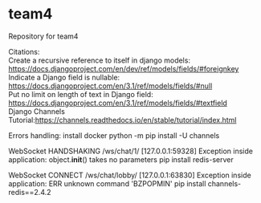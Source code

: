 # team4
Repository for team4

Citations:  
Create a recursive reference to itself in django models: https://docs.djangoproject.com/en/dev/ref/models/fields/#foreignkey  
Indicate a Django field is nullable: https://docs.djangoproject.com/en/3.1/ref/models/fields/#null  
Put no limit on length of text in Django field: https://docs.djangoproject.com/en/3.1/ref/models/fields/#textfield  
Django Channels Tutorial:https://channels.readthedocs.io/en/stable/tutorial/index.html

Errors handling:
install docker
python -m pip install -U channels

WebSocket HANDSHAKING /ws/chat/1/ [127.0.0.1:59328]
Exception inside application: object.__init__() takes no parameters
pip install redis-server

WebSocket CONNECT /ws/chat/lobby/ [127.0.0.1:63830]
Exception inside application: ERR unknown command 'BZPOPMIN'
pip install channels-redis==2.4.2